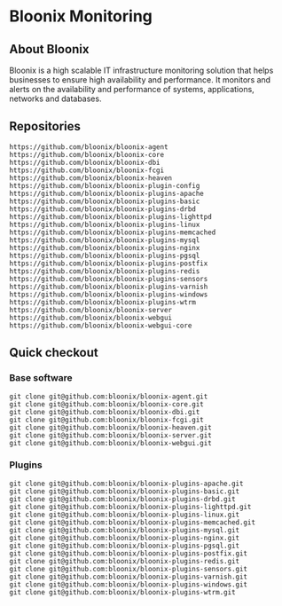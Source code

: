 # Bloonix Monitoring

## About Bloonix

Bloonix is a high scalable IT infrastructure monitoring solution that helps businesses to ensure high availability and performance.
It monitors and alerts on the availability and performance of systems, applications, networks and databases.

## Repositories

    https://github.com/bloonix/bloonix-agent
    https://github.com/bloonix/bloonix-core
    https://github.com/bloonix/bloonix-dbi
    https://github.com/bloonix/bloonix-fcgi
    https://github.com/bloonix/bloonix-heaven
    https://github.com/bloonix/bloonix-plugin-config
    https://github.com/bloonix/bloonix-plugins-apache
    https://github.com/bloonix/bloonix-plugins-basic
    https://github.com/bloonix/bloonix-plugins-drbd
    https://github.com/bloonix/bloonix-plugins-lighttpd
    https://github.com/bloonix/bloonix-plugins-linux
    https://github.com/bloonix/bloonix-plugins-memcached
    https://github.com/bloonix/bloonix-plugins-mysql
    https://github.com/bloonix/bloonix-plugins-nginx
    https://github.com/bloonix/bloonix-plugins-pgsql
    https://github.com/bloonix/bloonix-plugins-postfix
    https://github.com/bloonix/bloonix-plugins-redis
    https://github.com/bloonix/bloonix-plugins-sensors
    https://github.com/bloonix/bloonix-plugins-varnish
    https://github.com/bloonix/bloonix-plugins-windows
    https://github.com/bloonix/bloonix-plugins-wtrm
    https://github.com/bloonix/bloonix-server
    https://github.com/bloonix/bloonix-webgui
    https://github.com/bloonix/bloonix-webgui-core

## Quick checkout

### Base software

    git clone git@github.com:bloonix/bloonix-agent.git
    git clone git@github.com:bloonix/bloonix-core.git
    git clone git@github.com:bloonix/bloonix-dbi.git
    git clone git@github.com:bloonix/bloonix-fcgi.git
    git clone git@github.com:bloonix/bloonix-heaven.git
    git clone git@github.com:bloonix/bloonix-server.git
    git clone git@github.com:bloonix/bloonix-webgui.git

### Plugins

    git clone git@github.com:bloonix/bloonix-plugins-apache.git
    git clone git@github.com:bloonix/bloonix-plugins-basic.git
    git clone git@github.com:bloonix/bloonix-plugins-drbd.git
    git clone git@github.com:bloonix/bloonix-plugins-lighttpd.git
    git clone git@github.com:bloonix/bloonix-plugins-linux.git
    git clone git@github.com:bloonix/bloonix-plugins-memcached.git
    git clone git@github.com:bloonix/bloonix-plugins-mysql.git
    git clone git@github.com:bloonix/bloonix-plugins-nginx.git
    git clone git@github.com:bloonix/bloonix-plugins-pgsql.git
    git clone git@github.com:bloonix/bloonix-plugins-postfix.git
    git clone git@github.com:bloonix/bloonix-plugins-redis.git
    git clone git@github.com:bloonix/bloonix-plugins-sensors.git
    git clone git@github.com:bloonix/bloonix-plugins-varnish.git
    git clone git@github.com:bloonix/bloonix-plugins-windows.git
    git clone git@github.com:bloonix/bloonix-plugins-wtrm.git

